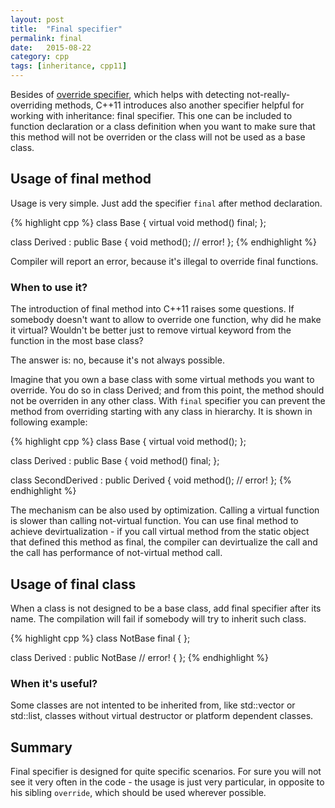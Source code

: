 ```yaml
---
layout: post
title:  "Final specifier"
permalink: final
date:   2015-08-22
category: cpp
tags: [inheritance, cpp11]
---
```

Besides of <a href="http://katecpp.github.io/override/">override specifier</a>, which helps with detecting not-really-overriding methods, C++11 introduces also another specifier helpful for working with inheritance: final specifier. This one can be included to function declaration or a class definition when you want to make sure that this method will not be overriden or the class will not be used as a base class.

## Usage of final method

Usage is very simple. Just add the specifier `final` after method declaration.

{% highlight cpp %}
class Base
{
    virtual void method() final;
};

class Derived : public Base
{
    void method(); // error!
};
{% endhighlight %}

Compiler will report an error, because it's illegal to override final functions.

### When to use it?

The introduction of final method into C++11 raises some questions. If somebody doesn't want to allow to override one function, why did he make it virtual? Wouldn't be better just to remove virtual keyword from the function in the most base class?

The answer is: no, because it's not always possible.

Imagine that you own a base class with some virtual methods you want to override. You do so in class Derived; and from this point, the method should not be overriden in any other class. With `final` specifier you can prevent the method from overriding starting with any class in hierarchy. It is shown in following example:

{% highlight cpp %}
class Base
{
    virtual void method();
};

class Derived : public Base
{
    void method() final;
};

class SecondDerived : public Derived
{
    void method(); // error!
};
{% endhighlight %}

The mechanism can be also used by optimization. Calling a virtual function is slower than calling not-virtual function. You can use final method to achieve devirtualization - if you call virtual method from the static object that defined this method as final, the compiler can devirtualize the call and the call has performance of not-virtual method call.

## Usage of final class

When a class is not designed to be a base class, add final specifier after its name. The compilation will fail if somebody will try to inherit such class.

{% highlight cpp %}
class NotBase final
{
};

class Derived : public NotBase // error!
{
};
{% endhighlight %}

### When it's useful?

Some classes are not intented to be inherited from, like std::vector or std::list, classes without virtual destructor or platform dependent classes.

## Summary

Final specifier is designed for quite specific scenarios. For sure you will not see it very often in the code - the usage is just very particular, in opposite to his sibling `override`, which should be used wherever possible.